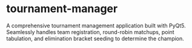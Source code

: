 # tournament-manager
A comprehensive tournament management application built with PyQt5. Seamlessly handles team registration, round-robin matchups, point tabulation, and elimination bracket seeding to determine the champion.
